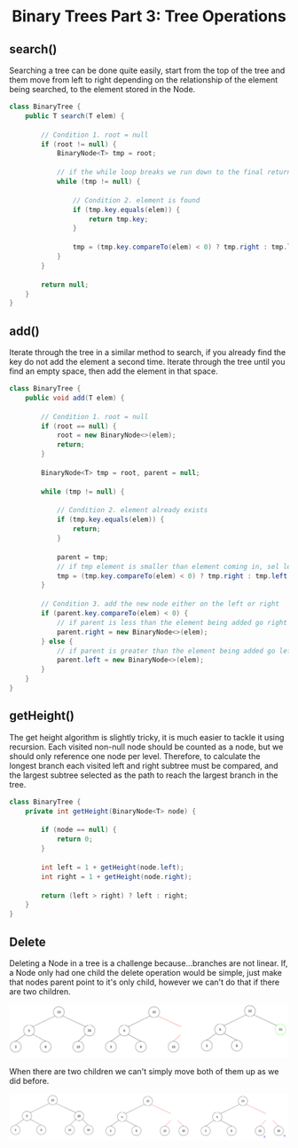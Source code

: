<div align="center"><h1> Binary Trees Part 3: Tree Operations </h1></div>

## search()

Searching a tree can be done quite easily, start from the top of the tree and them move from left to right depending on
the relationship of the element being searched, to the element stored in the Node.

```java 
class BinaryTree {
    public T search(T elem) {

        // Condition 1. root = null
        if (root != null) {
            BinaryNode<T> tmp = root;

            // if the while loop breaks we run down to the final return statement and return null
            while (tmp != null) {

                // Condition 2. element is found
                if (tmp.key.equals(elem)) {
                    return tmp.key;
                }

                tmp = (tmp.key.compareTo(elem) < 0) ? tmp.right : tmp.left;
            }
        }

        return null;
    }
}
```

## add()

Iterate through the tree in a similar method to search, if you already find the key do not add the element a second
time. Iterate through the tree until you find an empty space, then add the element in that space.

```java
class BinaryTree {
    public void add(T elem) {

        // Condition 1. root = null
        if (root == null) {
            root = new BinaryNode<>(elem);
            return;
        }

        BinaryNode<T> tmp = root, parent = null;

        while (tmp != null) {

            // Condition 2. element already exists
            if (tmp.key.equals(elem)) {
                return;
            }

            parent = tmp;
            // if tmp element is smaller than element coming in, sel left else set right
            tmp = (tmp.key.compareTo(elem) < 0) ? tmp.right : tmp.left;
        }

        // Condition 3. add the new node either on the left or right
        if (parent.key.compareTo(elem) < 0) {
            // if parent is less than the element being added go right
            parent.right = new BinaryNode<>(elem);
        } else {
            // if parent is greater than the element being added go left instead
            parent.left = new BinaryNode<>(elem);
        }
    }
}
```

## getHeight()

The get height algorithm is slightly tricky, it is much easier to tackle it using recursion. Each visited non-null node
should be counted as a node, but we should only reference one node per level. Therefore, to calculate the longest branch
each visited left and right subtree must be compared, and the largest subtree selected as the path to reach the largest
branch in the tree.

```java
class BinaryTree {
    private int getHeight(BinaryNode<T> node) {

        if (node == null) {
            return 0;
        }

        int left = 1 + getHeight(node.left);
        int right = 1 + getHeight(node.right);

        return (left > right) ? left : right;
    }
}

```

## Delete

Deleting a Node in a tree is a challenge because...branches are not linear. If, a Node only had one child the delete
operation would be simple, just make that nodes parent point to it's only child, however we can't do that if there are
two children.

<img src="images/simple_delete.png" alt="simple delete with single child">

When there are two children we can't simply move both of them up as we did before.

<img src="images/complex_delete.png" alt="complicated delete scenario with multiple children">
